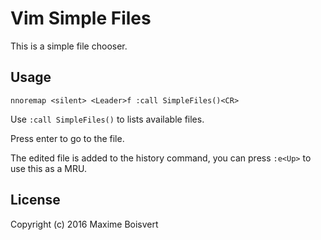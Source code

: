 # Vim Simple Files

This is a simple file chooser.

## Usage

```
nnoremap <silent> <Leader>f :call SimpleFiles()<CR>
```

Use `:call SimpleFiles()` to lists available files.

Press enter to go to the file.

The edited file is added to the history command, you can press `:e<Up>` to use this as a MRU.

## License

Copyright (c) 2016 Maxime Boisvert
